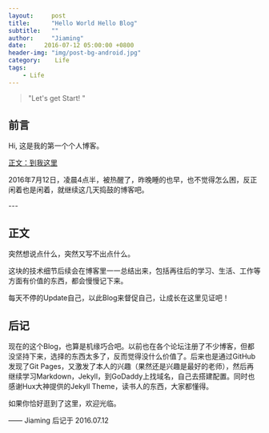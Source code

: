 ```yaml
---
layout:     post
title:      "Hello World Hello Blog"
subtitle:   ""
author:     "Jiaming"
date:     2016-07-12 05:00:00 +0800
header-img: "img/post-bg-android.jpg"
category:    Life
tags:
    - Life
---
```


> "Let's get Start! "


## 前言

Hi, 这是我的第一个个人博客。

[正文：到我这里](#build) 

2016年7月12日，凌晨4点半，被热醒了，昨晚睡的也早，也不觉得怎么困，反正闲着也是闲着，就继续这几天捣鼓的博客吧。


<p id = "build"></p>
---

## 正文

突然想说点什么，突然又写不出点什么。

这块的技术细节后续会在博客里一一总结出来，包括再往后的学习、生活、工作等方面有价值的东西，都会慢慢记下来。

每天不停的Update自己，以此Blog来督促自己，让成长在这里见证吧！


## 后记

现在的这个Blog，也算是机缘巧合吧。以前也在各个论坛注册了不少博客，但都没坚持下来，选择的东西太多了，反而觉得没什么价值了。后来也是通过GitHub发现了Git Pages，又激发了本人的兴趣（果然还是兴趣是最好的老师），然后再继续学习Markdown，Jekyll，到GoDaddy上找域名，自己去搭建配置。同时也感谢Hux大神提供的Jekyll Theme，读书人的东西，大家都懂得。

如果你恰好逛到了这里，欢迎光临。

—— Jiaming 后记于 2016.07.12


